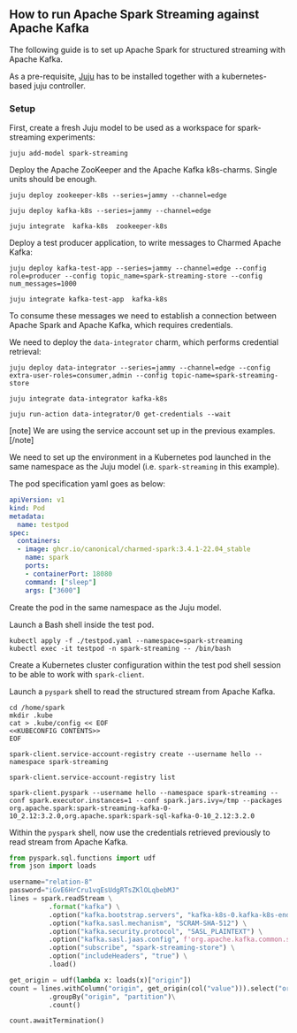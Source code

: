 ## How to run Apache Spark Streaming against Apache Kafka

The following guide is to set up Apache Spark for structured streaming with Apache Kafka. 

As a pre-requisite, [Juju](https://juju.is/docs/olm/install-juju) has to be installed together with a kubernetes-based juju controller.

### Setup

First, create a fresh Juju model to be used as a workspace for spark-streaming experiments:

```shell
juju add-model spark-streaming
```

Deploy the Apache ZooKeeper and the Apache Kafka k8s-charms. Single units should be enough. 

```shell
juju deploy zookeeper-k8s --series=jammy --channel=edge

juju deploy kafka-k8s --series=jammy --channel=edge

juju integrate  kafka-k8s  zookeeper-k8s
```

Deploy a test producer application, to write messages to Charmed Apache Kafka:

```shell
juju deploy kafka-test-app --series=jammy --channel=edge --config role=producer --config topic_name=spark-streaming-store --config num_messages=1000

juju integrate kafka-test-app  kafka-k8s
```

To consume these messages we need to establish a connection between Apache Spark and Apache Kafka, which requires credentials.

We need to deploy the `data-integrator` charm, which performs credential retrieval:

```shell
juju deploy data-integrator --series=jammy --channel=edge --config extra-user-roles=consumer,admin --config topic-name=spark-streaming-store

juju integrate data-integrator kafka-k8s 

juju run-action data-integrator/0 get-credentials --wait 
```

[note]
We are using the service account set up in the previous examples.
[/note]

We need to set up the environment in a Kubernetes pod launched in the same namespace as the Juju model (i.e. `spark-streaming` in this example).

The pod specification yaml goes as below:

```yaml
apiVersion: v1
kind: Pod
metadata:
  name: testpod
spec:
  containers:
  - image: ghcr.io/canonical/charmed-spark:3.4.1-22.04_stable
    name: spark
    ports:
    - containerPort: 18080
    command: ["sleep"]
    args: ["3600"]
```

Create the pod in the same namespace as the Juju model.

Launch a Bash shell inside the test pod. 

```shell
kubectl apply -f ./testpod.yaml --namespace=spark-streaming
kubectl exec -it testpod -n spark-streaming -- /bin/bash
```

Create a Kubernetes cluster configuration within the test pod shell session to be able to work with `spark-client`.

Launch a `pyspark` shell to read the structured stream from Apache Kafka.

```shell
cd /home/spark
mkdir .kube
cat > .kube/config << EOF
<<KUBECONFIG CONTENTS>>
EOF

spark-client.service-account-registry create --username hello --namespace spark-streaming

spark-client.service-account-registry list

spark-client.pyspark --username hello --namespace spark-streaming --conf spark.executor.instances=1 --conf spark.jars.ivy=/tmp --packages org.apache.spark:spark-streaming-kafka-0-10_2.12:3.2.0,org.apache.spark:spark-sql-kafka-0-10_2.12:3.2.0
```

Within the `pyspark` shell, now use the credentials retrieved previously to read stream from Apache Kafka.

```python
from pyspark.sql.functions import udf
from json import loads

username="relation-8"
password="iGvE6HrCru1vqEsUdgRTsZKlOLqbebMJ"
lines = spark.readStream \
          .format("kafka") \
          .option("kafka.bootstrap.servers", "kafka-k8s-0.kafka-k8s-endpoints:9092") \
          .option("kafka.sasl.mechanism", "SCRAM-SHA-512") \
          .option("kafka.security.protocol", "SASL_PLAINTEXT") \
          .option("kafka.sasl.jaas.config", f'org.apache.kafka.common.security.scram.ScramLoginModule required username={username} password={password};') \
          .option("subscribe", "spark-streaming-store") \
          .option("includeHeaders", "true") \
          .load()

get_origin = udf(lambda x: loads(x)["origin"])
count = lines.withColumn("origin", get_origin(col("value"))).select("origin")\
          .groupBy("origin", "partition")\
          .count()

count.awaitTermination()
```